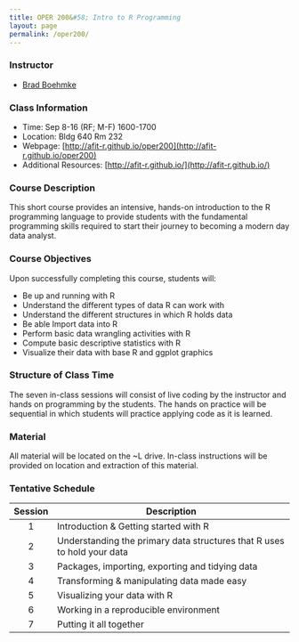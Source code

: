 ```yaml
---
title: OPER 200&#58; Intro to R Programming
layout: page
permalink: /oper200/
---
```


### Instructor

  * [Brad Boehmke](http://bradleyboehmke.github.io/)


### Class Information

* Time: Sep 8-16 (RF; M-F) 1600-1700
* Location: Bldg 640 Rm 232
* Webpage: [http://afit-r.github.io/oper200](http://afit-r.github.io/oper200)
* Additional Resources: [http://afit-r.github.io/](http://afit-r.github.io/)

### Course Description 

This short course provides an intensive, hands-on introduction to the R programming language to provide students with the fundamental programming skills required to start their journey to becoming a modern day data analyst.

### Course Objectives
Upon successfully completing this course, students will:

- Be up and running with R
- Understand the different types of data R can work with
- Understand the different structures in which R holds data
- Be able Import data into R
- Perform basic data wrangling activities with R
- Compute basic descriptive statistics with R
- Visualize their data with base R and ggplot graphics


### Structure of Class Time 

The seven in-class sessions will consist of live coding by the instructor and hands on programming by the students. The hands on practice will be sequential in which students will practice applying code as it is learned. 


### Material
All material will be located on the ~L drive.  In-class instructions will be provided on location and extraction of this material.


### Tentative Schedule


| Session  | Description  | 
|:---:|---|
| 1 | Introduction & Getting started with R  | 
| 2 | Understanding the primary data structures that R uses to hold your data  |
| 3 | Packages, importing, exporting and tidying data |
| 4 | Transforming & manipulating data made easy |
| 5 | Visualizing your data with R |
| 6 | Working in a reproducible environment | 
| 7 | Putting it all together | 








